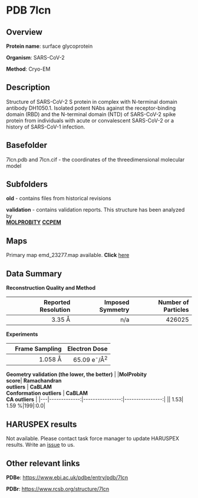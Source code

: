# PDB 7lcn

## Overview

**Protein name**: surface glycoprotein

**Organism**: SARS-CoV-2

**Method**: Cryo-EM

## Description

Structure of SARS-CoV-2 S protein in complex with N-terminal domain antibody DH1050.1. Isolated potent NAbs against the receptor-binding domain (RBD) and the N-terminal domain (NTD) of SARS-CoV-2 spike protein from individuals with acute or convalescent SARS-CoV-2 or a history of SARS-CoV-1 infection.

## Basefolder

7lcn.pdb and 7lcn.cif - the coordinates of the threedimensional molecular model

## Subfolders



**old** - contains files from historical revisions

**validation** - contains validation reports. This structure has been analyzed by <br>  [**MOLPROBITY**](https://github.com/thorn-lab/coronavirus_structural_task_force/tree/master/pdb/surface_glycoprotein/SARS-CoV-2/7lcn/validation/molprobity)   [**CCPEM**](https://github.com/thorn-lab/coronavirus_structural_task_force/tree/master/pdb/surface_glycoprotein/SARS-CoV-2/7lcn/validation/ccpem-validation) 



## Maps

Primary map emd_23277.map available. **Click** [here](http://ftp.wwpdb.org/pub/emdb/structures/EMD-23277/map/) 

## Data Summary
**Reconstruction Quality and Method**

|   | Reported Resolution | Imposed Symmetry | Number of Particles |
|---|-------------:|----------------:|--------------:|
|   |3.35 Å|n/a|426025|

**Experiments**

|   | Frame Sampling | Electron Dose |
|---|-------------:|----------------:|
|   |1.058 Å|65.09 e<sup>-</sup>/Å<sup>2</sup>|

**Geometry validation (the lower, the better)**
|   |**MolProbity<br>score**| **Ramachandran<br>outliers** | **CaBLAM<br>Conformation outliers** | **CaBLAM<br>CA outliers** |
|---|-------------:|----------------:|----------------:|
||  1.53|  1.59 %|199|:0.0|

## HARUSPEX results

Not available. Please contact task force manager to update HARUSPEX results. Write an [issue](https://github.com/thorn-lab/coronavirus_structural_task_force/issues) to us.

## Other relevant links 
**PDBe**:  https://www.ebi.ac.uk/pdbe/entry/pdb/7lcn
 
**PDBr**: https://www.rcsb.org/structure/7lcn 
